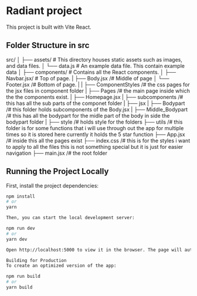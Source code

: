 # Radiant project

This project is built with Vite React.

## Folder Structure in src

src/
│
├── assets/ # This directory houses static assets such as images, and data files.
│ └── data.js # An example data file. This contain example data
│
├── components/ # Contains all the React components. 
│ ├── Navbar.jsx/ # Top of page.
| ├── Body.jsx /# Middle of page
│ └── Footer.jsx /# Bottom of page.
|
|
├── ComponentStyles /# the css pages for the jsx files in component folder 
|
├── Pages /# the main page inside which the the components exist.
| ├── Homepage.jsx
|
├── subcomponents /# this has all the sub parts of the componet folder
| ├── jsx 
|    ├── Bodypart /# this folder holds subcomponents of the Body.jsx
|    ├── Middle_Bodypart /# this has all the bodypart for the midle part of the body in side the bodypart folder
| ├── style /# holds style for the folders
├── utils /# this folder is for some functions that i will use through out the app for multiple times so it is stored here currently it holds the 5 star function
├── App.jsx /# inside this all the pages exist
├── index.css /# this is for the styles i want to apply to all the files this is not something special but it is just for easier navigation
├── main.jsx /# the root folder

## Running the Project Locally

First, install the project dependencies:

```bash
npm install
# or
yarn

Then, you can start the local development server:

npm run dev
# or
yarn dev

Open http://localhost:5000 to view it in the browser. The page will automatically reload if you make changes to the code.

Building for Production
To create an optimized version of the app:

npm run build
# or
yarn build
